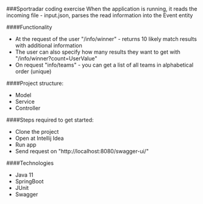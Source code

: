 ###Sportradar coding exercise 
When the application is running, it reads the incoming file - input.json, parses the read information into the Event entity

####Functionality
- At the request of the user "/info/winner" - returns 10 likely match results with additional information
- The user can also specify how many results they want to get with "/info/winner?count=UserValue"
- On request "info/teams" - you can get a list of all teams in alphabetical order (unique)

####Project structure:
- Model
- Service
- Controller

####Steps required to get started:
- Clone the project 
- Open at Intellij Idea
- Run app
- Send request on "http://localhost:8080/swagger-ui/"

####Technologies
- Java 11
- SpringBoot
- JUnit
- Swagger